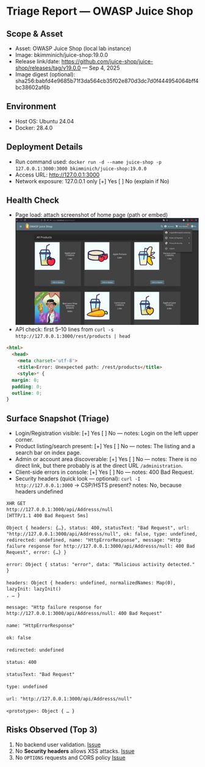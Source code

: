 # Triage Report — OWASP Juice Shop

## Scope & Asset
- Asset: OWASP Juice Shop (local lab instance)
- Image: bkimminich/juice-shop:19.0.0
- Release link/date: https://github.com/juice-shop/juice-shop/releases/tag/v19.0.0 — Sep 4, 2025
- Image digest (optional): sha256:babfd4e9685b71f3da564cb35f02e870d3dc7d0f444954064bff4bc38602af6b

## Environment
- Host OS: Ubuntu 24.04
- Docker: 28.4.0

## Deployment Details
- Run command used: `docker run -d --name juice-shop -p 127.0.0.1:3000:3000 bkimminich/juice-shop:19.0.0`
- Access URL: http://127.0.0.1:3000
- Network exposure: 127.0.0.1 only [+] Yes  [ ] No  (explain if No)

## Health Check
- Page load: attach screenshot of home page (path or embed)
![asset](/assets/lab1/image.png)
- API check: first 5–10 lines from `curl -s http://127.0.0.1:3000/rest/products | head`
```html
<html>
  <head>
    <meta charset='utf-8'> 
    <title>Error: Unexpected path: /rest/products</title>
    <style>* {
  margin: 0;
  padding: 0;
  outline: 0;
}
```

## Surface Snapshot (Triage)

- Login/Registration visible: [+] Yes  [ ] No — notes: Login on the left upper corner.
- Product listing/search present: [+] Yes  [ ] No — notes: The listing and a search bar on index page.
- Admin or account area discoverable: [+] Yes  [ ] No — notes: There is no direct link, but there probably is at the direct URL `/administration`.
- Client-side errors in console: [+] Yes  [ ] No — notes: 400 Bad Request.
- Security headers (quick look — optional): `curl -I http://127.0.0.1:3000` → CSP/HSTS present? notes: No, because headers undefined

```
XHR GET
http://127.0.0.1:3000/api/Addresss/null
[HTTP/1.1 400 Bad Request 5ms]

Object { headers: {…}, status: 400, statusText: "Bad Request", url: "http://127.0.0.1:3000/api/Addresss/null", ok: false, type: undefined, redirected: undefined, name: "HttpErrorResponse", message: "Http failure response for http://127.0.0.1:3000/api/Addresss/null: 400 Bad Request", error: {…} }
​
error: Object { status: "error", data: "Malicious activity detected." }
​
headers: Object { headers: undefined, normalizedNames: Map(0), lazyInit: lazyInit()
, … }
​
message: "Http failure response for http://127.0.0.1:3000/api/Addresss/null: 400 Bad Request"
​
name: "HttpErrorResponse"
​
ok: false
​
redirected: undefined
​
status: 400
​
statusText: "Bad Request"
​
type: undefined
​
url: "http://127.0.0.1:3000/api/Addresss/null"
​
<prototype>: Object { … }
```

## Risks Observed (Top 3)
1) No backend user validation. [Issue](https://github.com/projacktor/F25-DevSecOps-Intro/issues/3)
2) No **Security headers** allows XSS attacks. [Issue](https://github.com/projacktor/F25-DevSecOps-Intro/issues/2)
3) No `OPTIONS` requests and CORS policy [Issue](https://github.com/projacktor/F25-DevSecOps-Intro/issues/4)
